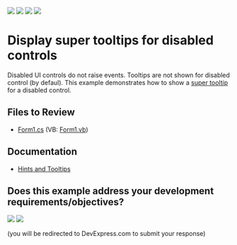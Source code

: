 <!-- default badges list -->
![](https://img.shields.io/endpoint?url=https://codecentral.devexpress.com/api/v1/VersionRange/128615506/13.1.4%2B)
[![](https://img.shields.io/badge/Open_in_DevExpress_Support_Center-FF7200?style=flat-square&logo=DevExpress&logoColor=white)](https://supportcenter.devexpress.com/ticket/details/E521)
[![](https://img.shields.io/badge/📖_How_to_use_DevExpress_Examples-e9f6fc?style=flat-square)](https://docs.devexpress.com/GeneralInformation/403183)
[![](https://img.shields.io/badge/💬_Leave_Feedback-feecdd?style=flat-square)](#does-this-example-address-your-development-requirementsobjectives)
<!-- default badges end -->

# Display super tooltips for disabled controls

Disabled UI controls do not raise events. Tooltips are not shown for disabled control (by defaul). This example demonstrates how to show a [super tooltip](https://docs.devexpress.com/WindowsForms/2398/common-features/tooltips#super-tooltips) for a disabled control.


## Files to Review

* [Form1.cs](./CS/ToolTipController/Form1.cs) (VB: [Form1.vb](./VB/ToolTipController/Form1.vb))


## Documentation

* [Hints and Tooltips](https://docs.devexpress.com/WindowsForms/2398/common-features/tooltips)
<!-- feedback -->
## Does this example address your development requirements/objectives?

[<img src="https://www.devexpress.com/support/examples/i/yes-button.svg"/>](https://www.devexpress.com/support/examples/survey.xml?utm_source=github&utm_campaign=show-super-tooltip-for-disabled-control&~~~was_helpful=yes) [<img src="https://www.devexpress.com/support/examples/i/no-button.svg"/>](https://www.devexpress.com/support/examples/survey.xml?utm_source=github&utm_campaign=show-super-tooltip-for-disabled-control&~~~was_helpful=no)

(you will be redirected to DevExpress.com to submit your response)
<!-- feedback end -->
